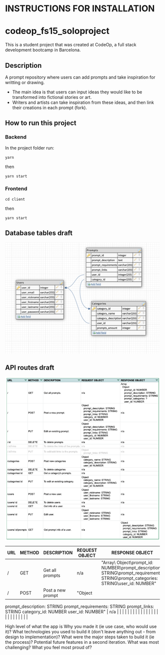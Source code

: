 # INSTRUCTIONS FOR INSTALLATION

# codeop_fs15_soloproject
This is a student project that was created at CodeOp, a full stack development bootcamp in Barcelona.

## Description
A prompt repository where users can add prompts and take inspiration for writting or drawing.

- The main idea is that users can input ideas they would like to be transformed into fictional stories or art.
- Writers and artists can take inspiration from these ideas, and then link their creations in each prompt (fork).

## How to run this project
### Backend
In the project folder run:

```
yarn

```
then

```
yarn start

```
### Frontend

```
cd client
```
then
```
yarn start
```



## Database tables draft

![Database tables draft](img/database_draft.png)

## API routes draft
![API routes draft](img/api_routes_draft.png)

| URL | METHOD | DESCRIPTION | REQUEST OBJECT | RESPONSE OBJECT |
|-----|--------|-------------|----------------|-----------------|
| /   | GET    | Get all prompts | n/a | "Array\ Object\prompt_id: NUMBER\prompt_description: STRING\prompt_requirements: STRING\prompt_categories: STRING\user_id: NUMBER" |
| / | POST | Post a new prompt |   "Object
   prompt_description: STRING
   prompt_requirements: STRING
   prompt_links: STRING
   category_id: NUMBER
   user_id: NUMBER" | n/a |
|
|
|
|
|
|
|
|
|
|
|
|
|
|
|
|
|
|
|
|
|
|
|
|




High level of what the app is
Why you made it (ie use case, who would use it)?
What technologies you used to build it (don't leave anything out - from design to implementation)?
What were the major steps taken to build it (ie the process)?
Potential future features in a second iteration.
What was most challenging?
What you feel most proud of?
